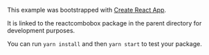 This example was bootstrapped with [Create React App](https://github.com/facebook/create-react-app).

It is linked to the reactcombobox package in the parent directory for development purposes.

You can run `yarn install` and then `yarn start` to test your package.
